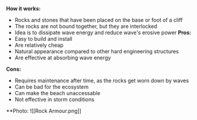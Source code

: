 **How it works:**
- Rocks and stones that have been placed on the base or foot of a cliff
- The rocks are not bound together, but they are interlocked
- Idea is to dissipate wave energy and reduce wave's erosive power
**Pros:**
- Easy to build and install
- Are relatively cheap 
- Natural appearance compared to other hard engineering structures
- Are effective at absorbing wave energy

**Cons:**
- Requires maintenance after time, as the rocks get worn down by waves
- Can be bad for the ecosystem
- Can make the beach unaccessable
- Not effective in storm conditions

**Photo:
![[Rock Armour.png]]